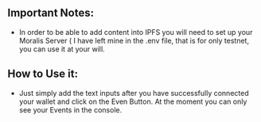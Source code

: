 
## Important Notes:

- In order to be able to add content into IPFS you will need to set up your Moralis Server ( I have left mine in the .env file, that is for only testnet, you can use it at your will.

## How to Use it:

- Just simply add the text inputs after you have successfully connected your wallet and click on the Even Button. At the moment you can only see your Events in the console.
